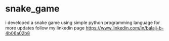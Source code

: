 # snake_game
i developed a snake game using simple python programming language for more updates follow my linkedin page https://www.linkedin.com/in/balaji-b-4b06a02b8
